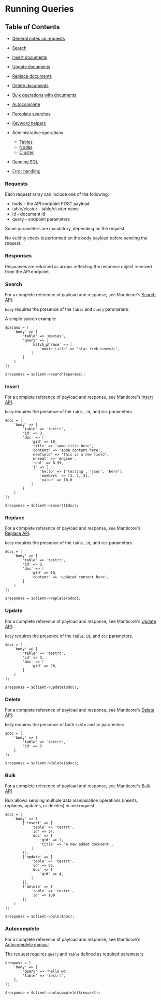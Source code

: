 Running Queries
===============

Table of Contents
-----------------

* [General notes on requests](#requests) 

* [Search](#search)

* [Insert documents](#insert)

* [Update documents](#update)

* [Replace documents](#replace)

* [Delete documents](#delete)

* [Bulk operations with documents](#bulk)

* [Autocomplete](#autocomplete)

* [Percolate searches](percolate.md)

* [Keyword helpers](queryhelpers.md)

* Administrative operations

    * [Tables](tables.md)
    * [Nodes](nodes.md)
    * [Cluster](cluster.md)
    
* [Running SQL](sql.md)

* [Error handling](errors.md)

### Requests

Each request array can include one of the following:

* body - the API endpoint POST payload
* table/cluster - table/cluster name
* id - document id
* query - endpoint parameters

Some parameters are mandatory, depending on the request.

No validity check is performed on the body payload before sending the request.

### Responses

Responses are returned as arrays reflecting the response object received from the API endpoint.


### Search
For a complete reference of payload and response, see Manticore's [Search API](https://manual.manticoresearch.com/Searching/Full_text_matching/Basic_usage#HTTP-JSON).

`body` requires the presence of the `table` and `query` parameters.

A simple search example:
```
$params = [
    'body' => [
        'table' => 'movies',
        'query' => [
            'match_phrase' => [
                'movie_title' => 'star trek nemesis',
            ]
        ]
    ]
];

$response = $client->search($params);
```

### Insert

For a complete reference of payload and response, see Manticore's [Insert API](https://manual.manticoresearch.com/Data_creation_and_modification/Adding_documents_to_a_table/Adding_documents_to_a_real-time_table#Adding-documents-to-a-real-time-table).

`body` requires the presence of the `table`, `id`, and `doc` parameters.

```
$doc = [
    'body' => [
        'table' => 'testrt',
        'id' => 3,
        'doc' => [
            'gid' => 10,
            'title' => 'some title here',
            'content' => 'some content here',
            'newfield' => 'this is a new field',
            'unreal' => 'engine',
            'real' => 8.99,
            'j' => [
                'hello' => ['testing', 'json', 'here'],
                'numbers' => [1, 2, 3],
                'value' => 10.0
            ]
        ]
    ]
];

$response = $client->insert($doc);
```

### Replace

For a complete reference of payload and response, see Manticore's [Replace API](https://manual.manticoresearch.com/Data_creation_and_modification/Updating_documents/REPLACE).

`body` requires the presence of the `table`, `id`, and `doc` parameters.

```
$doc = [
    'body' => [
        'table' => 'testrt',
        'id' => 3,
        'doc' => [
            'gid' => 10,
            'content' => 'updated content here',
        ]
    ]
];

$response = $client->replace($doc);
```

### Update

For a complete reference of payload and response, see Manticore's [Update API](https://manual.manticoresearch.com/Data_creation_and_modification/Updating_documents/UPDATE).

`body` requires the presence of the `table`, `id`, and `doc` parameters.

```
$doc = [
    'body' => [
        'table' => 'testrt',
        'id' => 3,
        'doc' => [
            'gid' => 20,
        ]
    ]
];

$response = $client->update($doc);
```

### Delete

For a complete reference of payload and response, see Manticore's [Delete API](https://manual.manticoresearch.com/Data_creation_and_modification/Deleting_documents).

`body` requires the presence of both `table` and `id` parameters.

```
$doc = [
    'body' => [
        'table' => 'testrt',
        'id' => 3
    ]
];

$response = $client->delete($doc);
```

### Bulk

For a complete reference of payload and response, see Manticore's [Bulk API](https://manual.manticoresearch.com/Data_creation_and_modification/Updating_documents/UPDATE#Bulk-updates)

Bulk allows sending multiple data manipulation operations (inserts, replaces, updates, or deletes) in one request.

```
$doc = [
    'body' => [
        ['insert' => [
            'table' => 'testrt',
            'id' => 34,
            'doc' => [
                'gid' => 1,
                'title' => 'a new added document',
            ]
        ]],
        ['update' => [
            'table' => 'testrt',
            'id' => 56,
            'doc' => [
                'gid' => 4,
            ]
        ]],
        ['delete' => [
            'table' => 'testrt',
            'id' => 100
        ]]
    ]
];

$response = $client->bulk($doc);
```

### Autocomplete

For a complete reference of payload and response, see Manticore's [Autocomplete manual](https://manual.manticoresearch.com).

The request requires `query` and `table` defined as required parameters.

```
$request = [
    'body' => [
        'query' => 'hello wo',
        'table' => 'testrt',
    ],
];

$response = $client->autocomplete($request);
```

<!-- proofread -->

